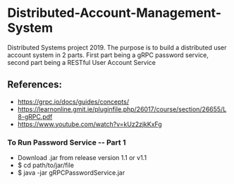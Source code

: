 # Distributed-Account-Management-System
Distributed Systems project 2019.  The purpose is to build a distributed user account system in 2 parts. First part being a gRPC password service, second part being a RESTful User Account Service

## References:
* https://grpc.io/docs/guides/concepts/ 
* https://learnonline.gmit.ie/pluginfile.php/26017/course/section/26655/L8-gRPC.pdf
* https://www.youtube.com/watch?v=kUz2zjkKxFg

### To Run Password Service -- Part 1

* Download .jar from release version 1.1 or v1.1
* $ cd path/to/jar/file
* $ java -jar gRPCPasswordService.jar
